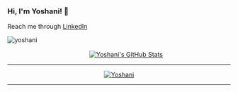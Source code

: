 ### Hi, I'm Yoshani! 👋

Reach me through [LinkedIn](https://www.linkedin.com/in/yoshani-ranaweera/)

<!--
**Yoshani/Yoshani** is a ✨ _special_ ✨ repository because its `README.md` (this file) appears on your GitHub profile.

Here are some ideas to get you started:

- 🔭 I’m currently working on ...
- 🌱 I’m currently learning ...
- 👯 I’m looking to collaborate on ...
- 🤔 I’m looking for help with ...
- 💬 Ask me about ...
- 📫 How to reach me: ...
- 😄 Pronouns: ...
- ⚡ Fun fact: ...
-->
<p align="left" dir="auto"> <a target="_blank" rel="noopener noreferrer"><img src="https://komarev.com/ghpvc/?username=yoshani&amp;label=Profile%20views&amp;color=0e75b6&amp;style=flat" alt="yoshani" style="max-width: 100%;"></a> </p>

<p align="center">
<!--  <a href="https://github.com/Yoshani">
 <img align="center" src="https://github-readme-stats.vercel.app/api/top-langs/?username=yoshani&show_icons=true&theme=radical&count_private=true&hide='Jupyter Notebook'&langs_count=7" alt="Yoshani's Top lang" />
 </a> -->
&nbsp; &nbsp; &nbsp; &nbsp;
<a href="https://github.com/Yoshani">
  <img align="center" src="https://github-readme-stats.vercel.app/api?username=Yoshani&show_icons=true&theme=merko&count_private=true&include_all_commits=true" alt="Yoshani's GitHub Stats" />
</a>
</p>
<hr>

<p align="center">
  <a href="https://github.com/Hashara">
   <img src="https://github-profile-trophy.vercel.app/?username=Yoshani&row=1&column=5&margin-w=15" alt="Yoshani">
  </a>
</p>

<hr>
